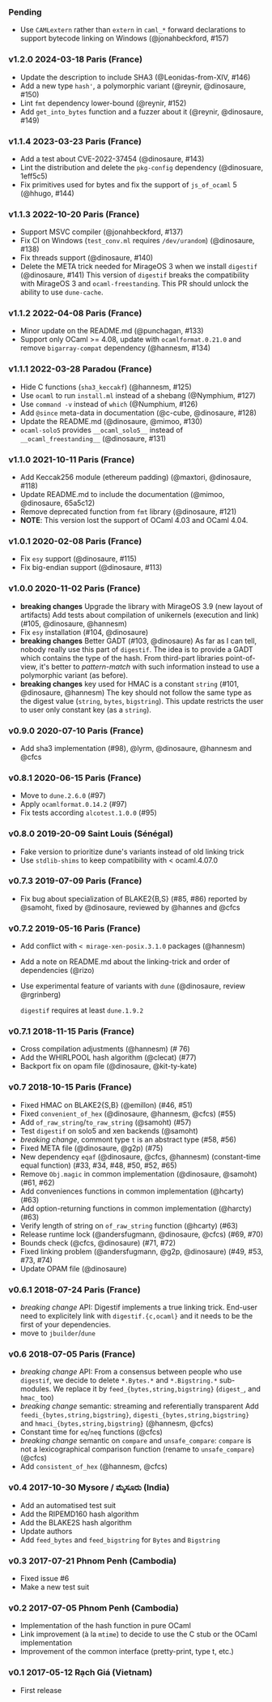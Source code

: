 ### Pending

- Use `CAMLextern` rather than `extern` in `caml_*` forward declarations to
  support bytecode linking on Windows (@jonahbeckford, #157)

### v1.2.0 2024-03-18 Paris (France)

- Update the description to include SHA3 (@Leonidas-from-XIV, #146)
- Add a new type `hash'`, a polymorphic variant (@reynir, @dinosaure, #150)
- Lint `fmt` dependency lower-bound (@reynir, #152)
- Add `get_into_bytes` function and a fuzzer about it (@reynir, @dinosaure, #149)

### v1.1.4 2023-03-23 Paris (France)

- Add a test about CVE-2022-37454 (@dinosaure, #143)
- Lint the distribution and delete the `pkg-config` dependency (@dinosuare, 1eff5c5)
- Fix primitives used for bytes and fix the support of `js_of_ocaml` 5 (@hhugo, #144)

### v1.1.3 2022-10-20 Paris (France)

- Support MSVC compiler (@jonahbeckford, #137)
- Fix CI on Windows (`test_conv.ml` requires `/dev/urandom`) (@dinosaure, #138)
- Fix threads support (@dinosaure, #140)
- Delete the META trick needed for MirageOS 3 when we install `digestif` (@dinosaure, #141)
  This version of `digestif` breaks the compatibility with MirageOS 3
  and `ocaml-freestanding`. This PR should unlock the ability to
  use `dune-cache`.

### v1.1.2 2022-04-08 Paris (France)

- Minor update on the README.md (@punchagan, #133)
- Support only OCaml >= 4.08, update with `ocamlformat.0.21.0` and remove `bigarray-compat`
  dependency (@hannesm, #134)

### v1.1.1 2022-03-28 Paradou (France)

- Hide C functions (`sha3_keccakf`) (@hannesm, #125)
- Use `ocaml` to run `install.ml` instead of a shebang (@Nymphium, #127)
- Use `command -v` instead of `which` (@Numphium, #126)
- Add `@since` meta-data in documentation (@c-cube, @dinosaure, #128)
- Update the README.md (@dinosaure, @mimoo, #130)
- `ocaml-solo5` provides `__ocaml_solo5__` instead of `__ocaml_freestanding__` (@dinosaure, #131)

### v1.1.0 2021-10-11 Paris (France)

- Add Keccak256 module (ethereum padding) (@maxtori, @dinosaure, #118)
- Update README.md to include the documentation (@mimoo, @dinosaure, 65a5c12)
- Remove deprecated function from `fmt` library (@dinosaure, #121)
- **NOTE**: This version lost the support of OCaml 4.03 and OCaml 4.04.

### v1.0.1 2020-02-08 Paris (France)

- Fix `esy` support (@dinosaure, #115)
- Fix big-endian support (@dinosaure, #113)

### v1.0.0 2020-11-02 Paris (France)

- **breaking changes** Upgrade the library with MirageOS 3.9 (new layout of artifacts)
  Add tests about compilation of unikernels (execution and link)
  (#105, @dinosaure, @hannesm)
- Fix `esy` installation (#104, @dinosaure)
- **breaking changes** Better GADT (#103, @dinosaure)
  As far as I can tell, nobody really use this part of `digestif`.
  The idea is to provide a GADT which contains the type of the hash.
  From third-part libraries point-of-view, it's better to _pattern-match_ with
  such information instead to use a polymorphic variant (as before).
- **breaking changes** key used for HMAC is a constant `string` (#101, @dinosaure, @hannesm)
  The key should not follow the same type as the digest value (`string`, `bytes`, `bigstring`).
  This update restricts the user to user only constant key (as a `string`).

### v0.9.0 2020-07-10 Paris (France)

- Add sha3 implementation (#98), @lyrm, @dinosaure, @hannesm and @cfcs

### v0.8.1 2020-06-15 Paris (France)

- Move to `dune.2.6.0` (#97)
- Apply `ocamlformat.0.14.2` (#97)
- Fix tests according `alcotest.1.0.0` (#95)

### v0.8.0 2019-20-09 Saint Louis (Sénégal)

- Fake version to prioritize dune's variants instead of
  old linking trick
- Use `stdlib-shims` to keep compatibility with < ocaml.4.07.0

### v0.7.3 2019-07-09 Paris (France)

- Fix bug about specialization of BLAKE2{B,S} (#85, #86)
  reported by @samoht, fixed by @dinosaure, reviewed by @hannes and @cfcs

### v0.7.2 2019-05-16 Paris (France)

- Add conflict with `< mirage-xen-posix.3.1.0` packages (@hannesm)
- Add a note on README.md about the linking-trick and order of dependencies (@rizo)
- Use experimental feature of variants with `dune` (@dinosaure, review @rgrinberg)

  `digestif` requires at least `dune.1.9.2`

### v0.7.1 2018-11-15 Paris (France)

- Cross compilation adjustments (@hannesm) (# 76)
- Add the WHIRLPOOL hash algorithm (@clecat) (#77)
- Backport fix on opam file (@dinosaure, @kit-ty-kate)

### v0.7 2018-10-15 Paris (France)

- Fixed HMAC on BLAKE2{S,B} (@emillon) (#46, #51)
- Fixed `convenient_of_hex` (@dinosaure, @hannesm, @cfcs) (#55)
- Add `of_raw_string`/`to_raw_string` (@samoht) (#57)
- Test `digestif` on solo5 and xen backends (@samoht)
- *breaking change*, commont type `t` is an abstract type (#58, #56)
- Fixed META file (@dinosaure, @g2p) (#75)
- New dependency `eqaf` (@dinosaure, @cfcs, @hannesm) (constant-time equal function) (#33, #34, #48, #50, #52, #65)
- Remove `Obj.magic` in common implementation (@dinosaure, @samoht) (#61, #62)
- Add conveniences functions in common implementation (@hcarty) (#63)
- Add option-returning functions in common implementation (@harcty) (#63)
- Verify length of string on `of_raw_string` function (@hcarty) (#63)
- Release runtime lock (@andersfugmann, @dinosaure, @cfcs) (#69, #70)
- Bounds check (@cfcs, @dinosaure) (#71, #72)
- Fixed linking problem (@andersfugmann, @g2p, @dinosaure) (#49, #53, #73, #74)
- Update OPAM file (@dinosaure)

### v0.6.1 2018-07-24 Paris (France)

- *breaking change* API: Digestif implements a true linking trick. End-user need
  to explicitely link with `digestif.{c,ocaml}` and it needs to be the first of
  your dependencies.
- move to `jbuilder`/`dune`

### v0.6 2018-07-05 Paris (France)

- *breaking change* API:
  From a consensus between people who use `digestif`, we decide to delete `*.Bytes.*` and `*.Bigstring.*` sub-modules.
  We replace it by `feed_{bytes,string,bigstring}` (`digest_`, and `hmac_` too)
- *breaking change* semantic: streaming and referentially transparent
  Add `feedi_{bytes,string,bigstring}`, `digesti_{bytes,string,bigstring}` and `hmaci_{bytes,string,bigstring}`
  (@hannesm, @cfcs)
- Constant time for `eq`/`neq` functions
  (@cfcs)
- *breaking change* semantic on `compare` and `unsafe_compare`:
  `compare` is not a lexicographical comparison function (rename to `unsafe_compare`)
  (@cfcs)
- Add `consistent_of_hex` (@hannesm, @cfcs)

### v0.4 2017-10-30 Mysore / ಮೈಸೂರು (India)

- Add an automatised test suit
- Add the RIPEMD160 hash algorithm
- Add the BLAKE2S hash algorithm
- Update authors
- Add `feed_bytes` and `feed_bigstring` for `Bytes` and `Bigstring`

### v0.3 2017-07-21 Phnom Penh (Cambodia)

- Fixed issue #6
- Make a new test suit

### v0.2 2017-07-05 Phnom Penh (Cambodia)

- Implementation of the hash function in pure OCaml
- Link improvement (à la `mtime`) to decide to use the C stub or the OCaml implementation
- Improvement of the common interface (pretty-print, type t, etc.)

### v0.1 2017-05-12 Rạch Giá (Vietnam)

- First release
